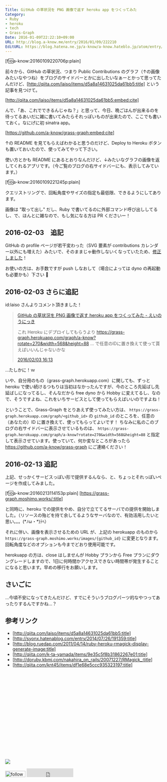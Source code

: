 ```yaml
---
Title: GitHub の草状況を PNG 画像で返す heroku app をつくってみた
Category:
- Ruby
- heroku
- tech
- Grass-Graph
Date: 2016-01-09T22:22:10+09:00
URL: http://blog.a-know.me/entry/2016/01/09/222210
EditURL: https://blog.hatena.ne.jp/a-know/a-know.hateblo.jp/atom/entry/6653586347152315485
---
```


[f:id:a-know:20160109220706p:plain]


前々から、GitHub の草状況、つまり Public Contributions のグラフ（↑の画像みたいなやつね）をブログのサイドバーとかに出したいなぁーとかって思ってたんだけど、[http://qiita.com/laiso/items/d5a8a14631025da61bb5:title] という記事を見つけて。




<!-- more -->





[http://qiita.com/laiso/items/d5a8a14631025da61bb5:embed:cite]




んで、「あ、これでできるんじゃね？」と思って、今日、晩ごはんが出来るのを待ってるあいだに雑に書いてみたらそれっぽいものが出来たので、ここでも書いておく。なにげに初 sinatra app。




[https://github.com/a-know/grass-graph:embed:cite]



↑の README を見てもらえばわかると思うのだけど、Deploy to Heroku ボタンも置いておいたので、使ってみてやって下さい。


使い方とかも README にあるとおりなんだけど、↓みたいなグラフの画像を返してくれるアプリです。（今ご覧のブログの右サイドバーにも、表示してみています。）


[f:id:a-know:20160109221245p:plain]


クエリストリングで、回転角度やサイズの指定も最低限、できるようにしてあります。


画像は "取って出し" だし、Ruby で書いてるのに外部コマンド呼び出ししてるし、で、ほんとに雑なので、もし気になる方は PR くださいー！


## 2016-02-03　追記


GitHub の profile ページが若干変わった（SVG 要素が contributions カレンダー以外にも増えた）みたいで、そのままじゃ動作しないくなっていたため、[修正しました](https://github.com/a-know/grass-graph/pull/1)！


お使いの方は、お手数ですが push しなおして（場合によっては dyno の再起動も必要かも）下さい :bow: 


## 2016-02-03 さらに追記

id:laiso さんよりコメント頂きました！


<blockquote class="hatena-bookmark-comment"><a class="comment-info" href="http://b.hatena.ne.jp/entry/275996930/comment/laiso" data-user-id="laiso" data-entry-url="http://b.hatena.ne.jp/entry/blog.a-know.me/entry/2016/01/09/222210" data-original-href="https://blog.a-know.me/entry/2016/01/09/222210" data-entry-favicon="http://cdn-ak.favicon.st-hatena.com/?url=http%3A%2F%2Fblog.a-know.me%2F" data-user-icon="/users/la/laiso/profile.gif">GitHub の草状況を PNG 画像で返す heroku app をつくってみた - えいのうにっき</a><br><p style="clear: left">これ Heroku にデプロイしてもらうより <a href="https://grass-graph.herokuapp.com/graph/a-know?rotate=270&amp;width=568&amp;height=88" target="_blank" rel="nofollow">https://grass-graph.herokuapp.com/graph/a-know?rotate=270&amp;width=568&amp;height=88</a> … で任意のIDに置き換えて使って貰えばいいんじゃないかな</p><a class="datetime" href="http://b.hatena.ne.jp/laiso/20160203#bookmark-275996930"><span class="datetime-body">2016/02/03 16:13</span></a></blockquote><script src="https://b.st-hatena.com/js/comment-widget.js" charset="utf-8" async></script>


...たしかに！ｗ


いや、自分用のもの（grass-graph.herokuapp.com）に関しても、ずっと heroku で使い続けるつもりは当初はなかったんですが、今のところ先延ばし先延ばしになってるし、そんなだから free dyno から Hobby に変えてるし、なので、そうですよね、これをいちサービスとして使ってもらえばいいのですよね！


ということで、Grass-Graph をとりあえず使ってみたい方は、 `https://grass-graph.herokuapp.com/graph/<github_id>` の `github_id` のところを、任意の（あなたの）ID に置き換えて、使ってもらってよいです！
ちなみに私のこのブログの右サイドバーに表示させているものは、 `https://grass-graph.herokuapp.com/graph/a-know?rotate=270&width=568&height=88` と指定して表示させています。使っていて、何か変なところがあったら https://github.com/a-know/grass-graph にご連絡ください！


## 2016-02-13 追記

上記、せっかくサービスっぽい形で提供するんなら、と、ちょっとそれっぽいページを作成してみました。


[f:id:a-know:20160213114153p:plain]
[https://grass-graph.moshimo.works/:title]



と同時に、heroku での提供をやめ、自分で立ててるサーバでの提供を開始しました。（リソースの殆どを持て余してるようなサーバなので、有効活用したいと思い。。。(\*ﾉω・*)ﾃﾍ）

それに伴い、画像を表示させるための URL が、上記の herokuapp のものから `https://grass-graph.moshimo.works/images/{github_id}` に変更となります。回転角度などのオプションも今までどおり使用可能です。



herokuapp の方は、close はしませんが Hobby プランから Free プランにダウングレードしますので、1日に何時間かアクセスできない時間帯が発生することになると思います。早めの移行をお願いします。



## さいごに

...今頃不安になってきたんだけど、すでにそういうブログパーツ的なやつってあったりするんですかね...？


## 参考リンク

* [http://qiita.com/laiso/items/d5a8a14631025da61bb5:title]
* [http://syonx.hatenablog.com/entry/2014/07/26/191359:title]
* [http://blog.ruedap.com/2011/04/14/ruby-heroku-rmagick-display-generate-image:title]
* [http://qiita.com/k-ta-yamada/items/9e35c5f8b31862267e01:title]
* [http://doruby.kbmj.com/nakahira_on_rails/20071227/RMagick_:title]
* [http://qiita.com/knt45/items/df1e68e5ccc935323197:title]


<div>
<br>
<script async src="//pagead2.googlesyndication.com/pagead/js/adsbygoogle.js"></script>
<!-- article-bottom2 -->
<ins class="adsbygoogle"
     style="display:inline-block;width:300px;height:250px"
     data-ad-client="ca-pub-3463034538369189"
     data-ad-slot="5274552934"></ins>
<script>
(adsbygoogle = window.adsbygoogle || []).push({});
</script>

<a href="http://bit.ly/grass-graph" target='blank' rel="nofollow"><img src="https://cdn-ak.f.st-hatena.com/images/fotolife/a/a-know/20170405/20170405220342.png"></a>
<br>
</div>

<div>
<a href='http://cloud.feedly.com/#subscription%2Ffeed%2Fhttp%3A%2F%2Fblog.a-know.me%2Ffeed'  target='blank'><img id='feedlyFollow' src='http://s3.feedly.com/img/follows/feedly-follow-rectangle-volume-small_2x.png' alt='follow us in feedly' width='65' height='20'></a>



<iframe src="http://blog.hatena.ne.jp/a-know/a-know.hateblo.jp/subscribe/iframe" allowtransparency="true" frameborder="0" scrolling="no" width="150" height="28"></iframe>
</div>
